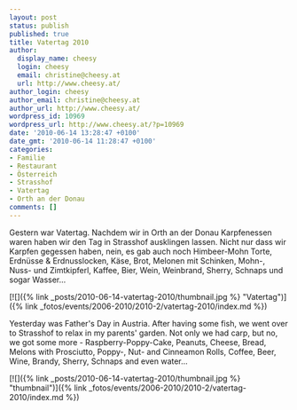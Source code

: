 ```yaml
---
layout: post
status: publish
published: true
title: Vatertag 2010
author:
  display_name: cheesy
  login: cheesy
  email: christine@cheesy.at
  url: http://www.cheesy.at/
author_login: cheesy
author_email: christine@cheesy.at
author_url: http://www.cheesy.at/
wordpress_id: 10969
wordpress_url: http://www.cheesy.at/?p=10969
date: '2010-06-14 13:28:47 +0100'
date_gmt: '2010-06-14 11:28:47 +0100'
categories:
- Familie
- Restaurant
- Österreich
- Strasshof
- Vatertag
- Orth an der Donau
comments: []
---
```

<!--:de-->Gestern war Vatertag. Nachdem wir in Orth an der Donau Karpfenessen waren haben wir den Tag in Strasshof ausklingen lassen. Nicht nur dass wir Karpfen gegessen haben, nein, es gab auch noch Himbeer-Mohn Torte, Erdnüsse & Erdnusslocken, Käse, Brot, Melonen mit Schinken, Mohn-, Nuss- und Zimtkipferl, Kaffee, Bier, Wein, Weinbrand, Sherry, Schnaps und sogar Wasser...
[![]({% link _posts/2010-06-14-vatertag-2010/thumbnail.jpg %} "Vatertag")]({% link _fotos/events/2006-2010/2010-2/vatertag-2010/index.md %})
<!--:--><!--:en-->Yesterday was Father's Day in Austria. After having some fish, we went over to Strasshof to relax in my parents' garden. Not only we had carp, but no, we got some more - Raspberry-Poppy-Cake, Peanuts, Cheese, Bread, Melons with Prosciutto, Poppy-, Nut- and Cinneamon Rolls, Coffee, Beer, Wine, Brandy, Sherry, Schnaps and even water...
[![]({% link _posts/2010-06-14-vatertag-2010/thumbnail.jpg %} "thumbnail")]({% link _fotos/events/2006-2010/2010-2/vatertag-2010/index.md %})
<!--:-->
